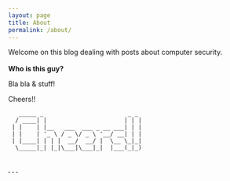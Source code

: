 ```yaml
---
layout: page
title: About
permalink: /about/
---
```


Welcome on this blog dealing with posts about computer security.  
<br/>
**Who is this guy?**

Bla bla & stuff!
  
Cheers!!

```
   _____ _                        _ _ 
  / ____| |                      | | |
 | |    | |__   ___  ___ _ __ ___| | |
 | |    | '_ \ / _ \/ _ \ '__/ __| | |
 | |____| | | |  __/  __/ |  \__ \_|_|
  \_____|_| |_|\___|\___|_|  |___(_|_)
                                      
```
  
<a target="_blank" href="https://twitter.com/massimobedini"><i class ="fa fa-twitter fa-2x"></i>&nbsp;</a>
<a target="_blank" href="https://github.com/massimobedini"><i class ="fa fa-github fa-2x"></i>&nbsp;</a>
<a target="_blank" href="{{ site.url }}/feed.xml"><i class ="fa fa-rss fa-2x"></i>&nbsp;</a>
